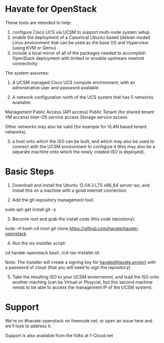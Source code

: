 Havate for OpenStack
====================

These tools are intended to help:

1) configure Cisco UCS via UCSM to support multi-node system setup
2) enable the deployment of a Canonical Ubuntu based (debian model) Linux environment that can be used as the base OS and Hypervisor (using KVM or Qemu)
3) include a local mirror of all of the packages needed to accomplish OpenStack deployment with limited or unsable upstream newtork connectivity.

The system assumes:

1) A UCSM managed Cisco UCS compute environment, with an adminstrative user and password available

2) A network configuration north of the UCS system that has 5 networks available:

  Management
  Public Access (API access)
  Public Tenant (for shared tenant VM access)
  Inter-OS service access
  Storage service access

Other networks may also be valid (for example for VLAN based tenant networks).

3) a host onto which the ISO can be built, and which may also be used to connect with the UCSM environment to configure it (this may also be a separate machine onto which the newly created ISO is deployed).

Basic Steps
===========

1) Download and install the Ubuntu 12.04.3 LTS x86\_64 server iso, and install this on a machine with a good internet connection

2) Add the git repository management tool:

  sudo apt-get install git -y

3) Become root and grab the install code (this code repository):

  sudo -H bash
  cd /root
  git clone https://github.com/havate/havate-openstack

4) Run the iso installer script:

  cd havate-openstack
  bash ./cd-iso-installer.sh

Note: The installer will create a signing key for havate@havate.project with a password of cloud (that you will need to sign the repository)

5) Take the resulting ISO to your UCSM enviornemnt, and load the ISO onto another maching (can be Virtual or Phsycial, but this second machine needs to be able to access the management IP of the UCSM system).

Support
=======

We're on #havate-openstack on freenode.net, or open an issue here and we'll look to address it.

Support is also available from the folks at 1-Cloud.net



